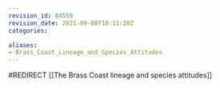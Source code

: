 ```yaml
---
revision_id: 84559
revision_date: 2021-09-08T18:11:20Z
categories:

aliases:
- Brass_Coast_Lineage_and_Species_Attitudes
---
```


#REDIRECT [[The Brass Coast lineage and species attitudes]]